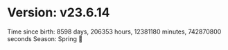 # Version: v23.6.14
Time since birth: 8598 days, 206353 hours, 12381180 minutes, 742870800 seconds
Season: Spring 🌸
